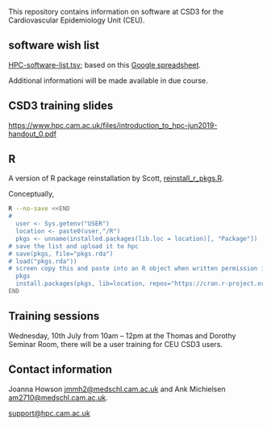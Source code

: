 This repository contains information on software at CSD3 for the Cardiovascular Epidemiology Unit (CEU).

## software wish list

[HPC-software-list.tsv](HPC-software-list.tsv); based on this [Google spreadsheet](https://docs.google.com/spreadsheets/d/15KYXH-B0xJg7GEHjPpFOH1VRDc-Nj5rrejEoyLoMuU4/edit?usp=sharing).

Additional informationi will be made available in due course.

## CSD3 training slides

https://www.hpc.cam.ac.uk/files/introduction_to_hpc-jun2019-handout_0.pdf

## R

A version of R package reinstallation by Scott, [reinstall_r_pkgs.R](reinstall_r_pkgs.R).

Conceptually,

```bash
R --no-save <<END
# 
  user <- Sys.getenv("USER")
  location <- paste0(user,"/R")
  pkgs <- unname(installed.packages(lib.loc = location)[, "Package"])
# save the list and upload it to hpc
# save(pkgs, file="pkgs.rda")
# load("pkgs.rda"))
# screen copy this and paste into an R object when written permission is disabled
  pkgs
  install.packages(pkgs, lib=location, repos="https://cran.r-project.org")
END
```

## Training sessions

Wednesday, 10th July from 10am – 12pm at the Thomas and Dorothy Seminar Room, there will be a user training for CEU CSD3 users.

## Contact information

Joanna Howson <jmmh2@medschl.cam.ac.uk> and Ank Michielsen <am2710@medschl.cam.ac.uk>.

support@hpc.cam.ac.uk
